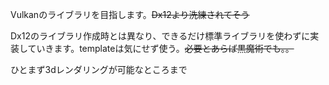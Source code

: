 Vulkanのライブラリを目指します。~~Dx12より洗練されてそう~~

Dx12のライブラリ作成時とは異なり、できるだけ標準ライブラリを使わずに実装していきます。templateは気にせず使う。~~必要とあらば黒魔術でも。。~~

ひとまず3dレンダリングが可能なところまで
